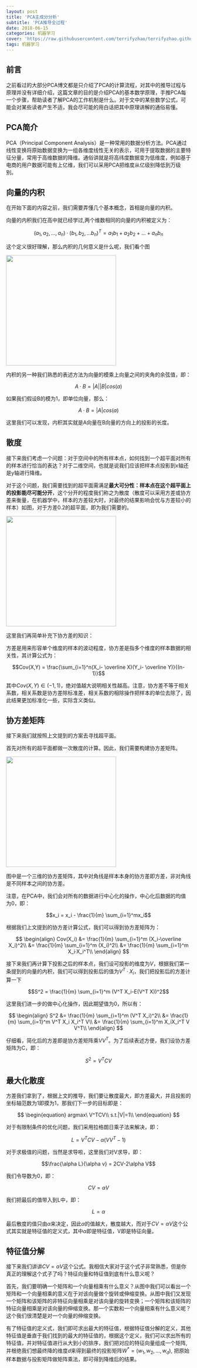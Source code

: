 ```yaml
---
layout: post
title: 'PCA主成分分析'
subtitle: 'PCA推导全过程'
date: 2018-06-15
categories: 机器学习
cover: 'https://raw.githubusercontent.com/terrifyzhao/terrifyzhao.github.io/master/assets/img/2018-06-15-PCA%E4%B8%BB%E6%88%90%E5%88%86%E5%88%86%E6%9E%90/cover.jpeg'
tags: 机器学习
---
```


## 前言

之前看过的大部分PCA博文都是只介绍了PCA的计算流程，对其中的推导过程与原理并没有详细介绍，这篇文章的目的是介绍PCA的基本数学原理，手推PCA每一个步骤，帮助读者了解PCA的工作机制是什么。对于文中的某些数学公式，可能会对某些读者产生不适，我会尽可能的用白话把其中原理讲解的通俗易懂。

## PCA简介

PCA（Principal Component Analysis）是一种常用的数据分析方法。PCA通过线性变换将原始数据变换为一组各维度线性无关的表示，可用于提取数据的主要特征分量，常用于高维数据的降维。通俗讲就是将高纬度数据变为低维度，例如基于电商的用户数据可能有上亿维，我们可以采用PCA把维度从亿级别降低到万级别。

## 向量的内积

在开始下面的内容之前，我们需要弄懂几个基本概念，首相是向量的内积。

向量的内积我们在高中就已经学过,两个维数相同的向量的内积被定义为：

$$(a_1,a_2,...,a_n)·(b_1,b_2,...b_n)^T = a_1b_1+a_2b_2+...+a_nb_n$$

这个定义很好理解，那么内积的几何意义是什么呢，我们看个图

<img src='https://raw.githubusercontent.com/terrifyzhao/terrifyzhao.github.io/master/assets/img/2018-06-15-PCA%E4%B8%BB%E6%88%90%E5%88%86%E5%88%86%E6%9E%90/pca1.jpg' width=300>

内积的另一种我们熟悉的表述方法为向量的模乘上向量之间的夹角的余弦值，即：

$$A·B=|A||B|cos(a)$$

如果我们假设B的模为1，即单位向量，那么：

$$A·B=|A|cos(a)$$

这里我们可以发现，内积其实就是A向量在B向量的方向上的投影的长度。

## 散度

接下来我们考虑一个问题：对于空间中的所有样本点，如何找到一个超平面对所有的样本进行恰当的表达？对于二维空间，也就是说我们应该把样本点投影到x轴还是y轴进行降维。

对于这个问题，我们需要找到的超平面需满足**最大可分性：样本点在这个超平面上的投影能尽可能分开**，这个分开的程度我们称之为散度（散度可以采用方差或协方差来衡量，在机器学中，样本的方差较大时，对最终的结果影响会忧与方差较小的样本）如图，对于方差0.2的超平面，即为我们需要的。


<img src='https://raw.githubusercontent.com/terrifyzhao/terrifyzhao.github.io/master/assets/img/2018-06-15-PCA%E4%B8%BB%E6%88%90%E5%88%86%E5%88%86%E6%9E%90/pca2.png' width=300>


这里我们再简单补充下协方差的知识：

方差是用来形容单个维度的样本的波动程度，协方差是指多个维度的样本数据的相关性，其计算公式为：

$$Cov(X,Y) = \frac{\sum_{i=1}^n(X_i- \overline X)(Y_i- \overline Y)}{(n-1)}$$


其中$Cov(X,Y)\in (-1,1)$，绝对值越大说明相关性越高。注意，协方差不等于相关系数，相关系数是协方差除标准差，相关系数的相除操作把样本的单位去除了，因此结果更加标准化一些，实际含义类似。

## 协方差矩阵

接下来我们就按照上文提到的方案去寻找超平面。

首先对所有的超平面都做一次散度的计算。因此，我们需要构建协方差矩阵。

<img src='https://raw.githubusercontent.com/terrifyzhao/terrifyzhao.github.io/master/assets/img/2018-06-15-PCA%E4%B8%BB%E6%88%90%E5%88%86%E5%88%86%E6%9E%90/pca3.jpg' width=300>

图中是一个三维的协方差矩阵，其中对角线是样本本身的协方差即方差，非对角线是不同样本之间的协方差。

注意，在PCA中，我们会对所有的数据进行中心化的操作，中心化后数据的均值为0，即：

$$x_i = x_i - \frac{1}{m} \sum_{i=1}^mx_i$$

根据我们上文提到的协方差计算公式，我们可以得到协方差矩阵为：

$$
\begin{align}
Cov(X_i) &= \frac{1}{m} \sum_{i=1}^m (X_i-\overline X_i)^2\\
&= \frac{1}{m} \sum_{i=1}^m (X_i)^2\\
&= \frac{1}{m} \sum_{i=1}^m X_i·X_i^T\\
\end{align}
$$

接下来我们再计算下投影之后的样本点，我们设可投影的维度为$V$，根据我们第一条提到的向量的内积，我们可以得到投影后的值为$V^T ·X_i$，我们把投影后的方差计算一下

$$S^2 = \frac{1}{m} \sum_{i=1}^m (V^T X_i-E(V^T X))^2$$

这里我们进一步的做中心化操作，因此期望值为0，所以有：

$$
\begin{align}
S^2 &= \frac{1}{m} \sum_{i=1}^m (V^T X_i)^2\\
&= \frac{1}{m} \sum_{i=1}^m V^T X_i X_i^T V\\
&= \frac{1}{m} \sum_{i=1}^m X_iX_i^T V V^T\\
\end{align}
$$

仔细看，简化后的方差即是协方差矩阵乘$V V^T$。为了后续表述方便，我们设协方差矩阵为C，即：

$$S^2 = V^TCV$$
    

## 最大化散度

方差我们拿到了，根据上文的推导，我们要让散度最大，即方差最大，并且投影的坐标轴范数为1即摸为1，那我们下一步的目标即是：

$$
\begin{equation}
argmax\ V^TCV\\
s.t.|V|=1\\
\end{equation}
$$

对于有限制条件的优化问题，我们采用拉格朗日乘子法来解决，即：

$$L = V^TCV -\alpha(VV^T-1)$$

对于求极值的问题，当然是求导啦，这里我们对V求导，即：

$$\frac{\alpha L}{\alpha v} = 2CV-2\alpha V$$

我们令导数为0，即：

$$CV = \alpha V$$

我们把最后的值带入到L中，即：

$$L = \alpha$$

最后散度的值只由$\alpha$来决定，因此$\alpha$的值越大，散度越大，而对于$CV = \alpha V$这个公式其实就是特征值的定义式，其中$\alpha$即是特征值，V即是特征向量。

## 特征值分解

接下来我们讲讲$CV = \alpha V$这个公式。我相信大家对于这个式子非常熟悉，但是你真正的理解这个式子了吗？特征向量和特征值到底有什么意义呢？

首先，我们要明确一个矩阵和一个向量相乘有什么意义？从图中我们可以看出一个矩阵和一个向量相乘的意义在于对该向量做个旋转或伸缩变换。从图中我们又发现一个矩阵和该矩阵的非特征向量相乘是对该向量的旋转变换；一个矩阵和该矩阵的特征向量相乘是对该向量的伸缩变换。那一个实数和一个向量相乘有什么意义呢？这个我们很清楚是对一个向量的伸缩变换。

有了特征值的定义式，我们即可求出最大的特征值，根据特征值分解的定义，其他特征值是垂直于我们找到的最大的特征值的，根据这个定义，我们可以求出所有的特征值，并对特征值进行从大到小的排序，我们把对应的特征向量组成一个矩阵,并根绝我们想最终降的维度$d$来得到最终的投影矩阵$W^* = (w_1,w_2,...,w_d)$,
把原始样本数据与投影矩阵做矩阵乘法，即可得到降维后的结果。



